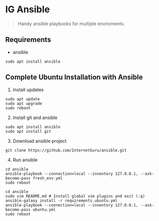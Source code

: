 # IG Ansible

> Handy ansible playbooks for multiple enviroments.

## Requirements

 - ansible
```
sudo apt install ansible
```

## Complete Ubuntu Installation with Ansible

1. Install updates
```
sudo apt update
sudo apt upgrade
sudo reboot
```

2. Install git and ansible
```
sudo apt install ansible
sudo apt install git
```

3. Download ansible project
```
git clone https://github.com/InternetGuru/ansible.git
```

4. Run ansible
```
cd ansible
ansible-playbook --connection=local --inventory 127.0.0.1, --ask-become-pass fresh_env.yml
sudo reboot
```
```
cd ansible
sudo vim README.md # Install global vim plugins and exit (:q)
ansible-galaxy install -r requirements.ubuntu.yml
ansible-playbook --connection=local --inventory 127.0.0.1, --ask-become-pass ubuntu.yml
sudo reboot
```
